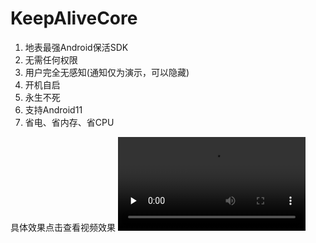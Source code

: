 # KeepAliveCore
1. 地表最强Android保活SDK  
2. 无需任何权限  
3. 用户完全无感知(通知仅为演示，可以隐藏)  
4. 开机自启  
5. 永生不死  
6. 支持Android11  
7. 省电、省内存、省CPU  

具体效果点击查看视频效果
<video id="video" controls="" preload="none">
<source id="mp4" src="keepalive.mp4" type="video/mp4">
</video>

